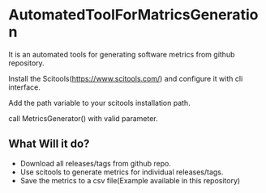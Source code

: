 # AutomatedToolForMatricsGeneration

It is an automated tools for generating software metrics from github repository.

Install the Scitools(https://www.scitools.com/) and configure it with cli interface.

Add the path variable to your scitools installation path.

call MetricsGenerator() with valid parameter.

## What Will it do?
  - Download all releases/tags from github repo.
  - Use scitools to generate metrics for individual releases/tags. 
  - Save the metrics to a csv file(Example available in this repository)
